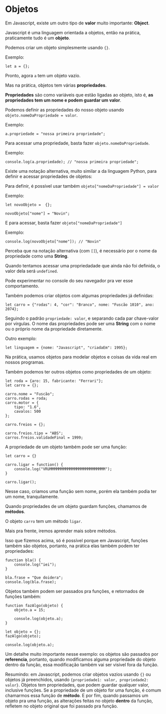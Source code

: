 # Objetos

Em Javascript, existe um outro tipo de **valor** muito importante: **Object**.

Javascript é uma linguagem orientada a objetos, então na prática, praticamente tudo é um **objeto**.

Podemos criar um objeto simplesmente usando `{}`.

Exemplo:

```
let a = {};
```

Pronto, agora `a` tem um objeto vazio.

Mas na prática, objetos tem várias **propriedades**.

**Propriedades** são como variáveis que estão ligadas ao objeto, isto é, **as propriedades tem um nome e podem guardar um valor**.

Podemos definir as propriedades do nosso objeto usando `objeto.nomeDaPropriedade = valor`.

Exemplo:

```
a.propriedade = "nossa primeira propriedade";
```

Para acessar uma propriedade, basta fazer `objeto.nomeDaPropriedade`.

Exemplo:

```
console.log(a.propriedade); // "nossa primeira propriedade";
```

Existe uma notação alternativa, muito similar a da linguagem Python, para definir e acessar propriedades de objetos:

Para definir, é possível usar também `objeto["nomeDaPropriedade"] = valor`

Exemplo:

```
let novoObjeto =  {};

novoObjeto["nome"] = "Novin";
```

E para acessar, basta fazer `objeto["nomeDaPropriedade"]`

Exemplo:

```
console.log(novoObjeto["nome"]); // "Novin"
```

Perceba que na notação alternativa (com `[]`), é necessário por o nome da propriedade como uma **String**.

Quando tentamos acessar uma propriedadade que ainda não foi definida, o valor dela será `undefined`.

Pode experimentar no console do seu navegador pra ver esse comportamento.

Também podemos criar objetos com algumas propriedades já definidas:

```
let carro = {"rodas": 4, "cor": "Branco", nome: "Fuscão 1010", ano: 2074};
```

Seguindo o padrão `propriedade: valor`, e separando cada par chave-valor por virgulas. O nome das propriedades pode ser uma **String** com o nome ou o próprio nome da propriedade diretamente.

Outro exemplo:

```
let linguagem = {nome: "Javascript", "criadaEm": 1995};
```

Na prática, usamos objetos para modelar objetos e coisas da vida real em nossos programas.

Também podemos ter outros objetos como propriedades de um objeto:

```
let roda = {aro: 15, fabricante: "Ferrari"};
let carro = {};

carro.nome = "Fuscão";
carro.rodas = roda;
carro.motor = {
    tipo: "1.6",
    cavalos: 500
};

carro.freios = {};

carro.freios.tipo = "ABS";
carros.freios.validadeFinal = 1999;
```

A propriedade de um objeto também pode ser uma função:

```
let carro = {}

carro.ligar = function() {
    console.log("VRUMMMMMMMMMMMMMMMMMMMMMMMMM");
}

carro.ligar();
```

Nesse caso, criamos uma função sem nome, porém ela também podia ter um nome, tranquilamente.

Quando propriedades de um objeto guardam funções, chamamos de **métodos**.

O objeto `carro` tem um método `ligar`.

Mais pra frente, iremos aprender mais sobre métodos.

Isso que fizemos acima, só é possível porque em Javascript, funções também são objetos, portanto, na prática elas também podem ter propriedades:

```
function bla() {
    console.log("iei");
}

bla.frase = "Que doidera";
console.log(bla.frase);
```

Objetos também podem ser passados pra funções, e retornados de funções também:

```
function fazAlgo(objeto) {
    objeto.a = 15;

    console.log(objeto.a);
}

let objeto = {};
fazAlgo(objeto);

console.log(objeto.a);
```

Um detalhe muito importante nesse exemplo: os objetos são passados por **referencia**, portanto, quando modificamos alguma propriedade do objeto dentro da função, essa modificação também vai ser visível fora da função.

Resumindo: em Javascript, podemos criar objetos vazios usando `{}` ou objetos já preenchidos, usando `{propriedade1: valor, propriedade2: valor}`. Objetos tem propriedades, que podem guardar qualquer valor, inclusive funções. Se a propriedade de um objeto for uma função, é comum chamarmos essa função de **método**. E por fim, quando passamos um objeto pra uma função, as alterações feitas no objeto **dentro** da função, refletem no objeto original que foi passado pra função.
